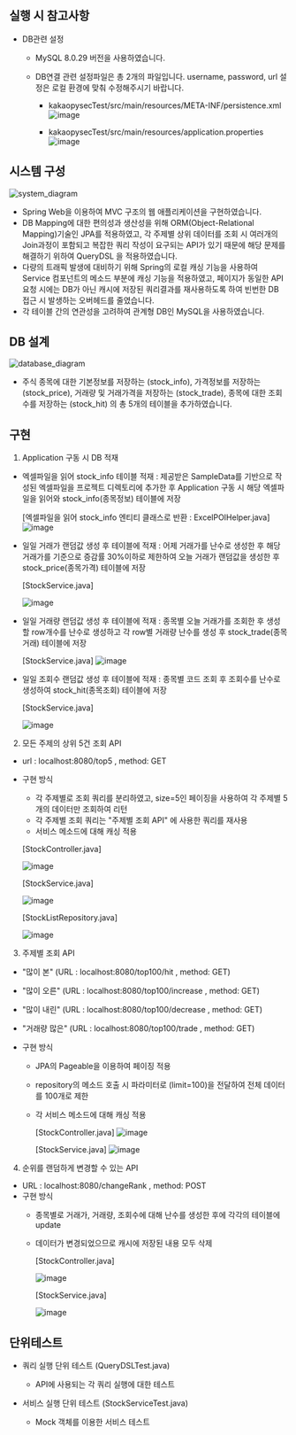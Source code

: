 
## 실행 시 참고사항
- DB관련 설정 
  - MySQL 8.0.29 버전을 사용하였습니다.
  - DB연결 관련 설정파일은 총 2개의 파일입니다. username, password, url 설정은 로컬 환경에 맞춰 수정해주시기 바랍니다.

    - kakaopysecTest/src/main/resources/META-INF/persistence.xml
      ![image](https://user-images.githubusercontent.com/20436113/192613621-20e564a7-f0be-48cb-8ef7-ac1749ad503a.png)

    - kakaopysecTest/src/main/resources/application.properties
      ![image](https://user-images.githubusercontent.com/20436113/192613947-457c64fc-8153-43ac-85ff-1d52b5e0be22.png)



## 시스템 구성
![system_diagram](https://user-images.githubusercontent.com/20436113/192609113-100d1a42-d9f2-4e97-8909-5bb2baeb1176.png)

- Spring Web을 이용하여 MVC 구조의 웹 애플리케이션을 구현하였습니다.
- DB Mapping에 대한 편의성과 생산성을 위해 ORM(Object-Relational Mapping)기술인 JPA를 적용하였고, 각 주제별 상위 데이터를 조회 시 여러개의 Join과정이 포함되고 복잡한 쿼리 작성이 요구되는 API가 있기 때문에 해당 문제를 해결하기 위하여 QueryDSL 을 적용하였습니다.
- 다량의 트래픽 발생에 대비하기 위해 Spring의 로컬 캐싱 기능을 사용하여 Service 컴포넌트의 메소드 부분에 캐싱 기능을 적용하였고, 페이지가 동일한 API 요청 시에는 DB가 아닌 캐시에 저장된 쿼리결과를 재사용하도록 하여 빈번한 DB 접근 시 발생하는 오버헤드를 줄였습니다.
- 각 테이블 간의 연관성을 고려하여 관계형 DB인 MySQL을 사용하였습니다.



## DB 설계
![database_diagram](https://user-images.githubusercontent.com/20436113/192611180-9da12c68-6820-4ad3-b808-0da644391342.png)

- 주식 종목에 대한 기본정보를 저장하는 (stock_info), 가격정보를 저장하는 (stock_price), 거래량 및 거래가격을 저장하는 (stock_trade), 종목에 대한 조회수를 저장하는 (stock_hit) 의 총 5개의 테이블을 추가하였습니다.



## 구현
1. Application 구동 시 DB 적재
  - 엑셀파일을 읽어 stock_info 테이블 적재 : 제공받은 SampleData를 기반으로 작성된 엑셀파일을 프로젝트 디렉토리에 추가한 후 Application 구동 시 해당 엑셀파일을 읽어와 stock_info(종목정보) 테이블에 저장
   
    [엑셀파일을 읽어 stock_info 엔티티 클래스로 반환 : ExcelPOIHelper.java]
    ![image](https://user-images.githubusercontent.com/20436113/192616095-dba83443-39e3-455b-85cf-4f0851287d9d.png)

  - 일일 거래가 랜덤값 생성 후 테이블에 적재 : 어제 거래가를 난수로 생성한 후 해당 거래가를 기준으로 증감률 30%이하로 제한하여 오늘 거래가 랜덤값을 생성한 후 stock_price(종목가격) 테이블에 저장
 
    [StockService.java]
    
    ![image](https://user-images.githubusercontent.com/20436113/192618351-d3eaf13e-331a-458f-8bfe-03e5aa11e28d.png)

  - 일일 거래량 랜덤값 생성 후 테이블에 적재 : 종목별 오늘 거래가를 조회한 후 생성할 row개수를 난수로 생성하고 각 row별 거래량 난수를 생성 후 stock_trade(종목거래) 테이블에 저장
  
    [StockService.java]
    ![image](https://user-images.githubusercontent.com/20436113/192619248-61667fd5-24af-4680-8476-57a5d526f938.png)

  - 일일 조회수 랜덤값 생성 후 테이블에 적재 : 종목별 코드 조회 후 조회수를 난수로 생성하여 stock_hit(종목조회) 테이블에 저장
  
    [StockService.java]
   
    ![image](https://user-images.githubusercontent.com/20436113/192619692-11f5e278-d9cc-4439-8fa8-cfcc4ca0e84d.png)

2. 모든 주제의 상위 5건 조회 API
  - url : localhost:8080/top5 , method: GET
  - 구현 방식
    - 각 주제별로 조회 쿼리를 분리하였고, size=5인 페이징을 사용하여 각 주제별 5개의 데이터만 조회하여 리턴
    - 각 주제별 조회 쿼리는 "주제별 조회 API" 에 사용한 쿼리를 재사용
    - 서비스 메소드에 대해 캐싱 적용
   
     [StockController.java]
     
     ![image](https://user-images.githubusercontent.com/20436113/192621415-d52ade03-387e-454d-a255-4c61b426a582.png)

     [StockService.java]
     
     ![image](https://user-images.githubusercontent.com/20436113/192621532-abd97c44-7bcc-4ae3-8d40-0cbff6fda35a.png)

     [StockListRepository.java]
     
     ![image](https://user-images.githubusercontent.com/20436113/192621688-451ab518-d9d1-44b4-b14d-266529ade480.png)



3. 주제별 조회 API
  - "많이 본" (URL : localhost:8080/top100/hit , method: GET)
  - "많이 오른" (URL : localhost:8080/top100/increase , method: GET)
  - "많이 내린" (URL : localhost:8080/top100/decrease , method: GET)
  - "거래량 많은" (URL : localhost:8080/top100/trade , method: GET)
  
  - 구현 방식
    - JPA의 Pageable을 이용하여 페이징 적용
    - repository의 메소드 호출 시 파라미터로 (limit=100)을 전달하여 전체 데이터를 100개로 제한
    - 각 서비스 메소드에 대해 캐싱 적용

      [StockController.java]
      ![image](https://user-images.githubusercontent.com/20436113/192623030-f123d851-996b-4592-aba9-60278eb55014.png)

      [StockService.java]
      ![image](https://user-images.githubusercontent.com/20436113/192623159-00248b43-eb45-4ae6-83cf-045194864ca4.png)


4. 순위를 랜덤하게 변경할 수 있는 API
  - URL : localhost:8080/changeRank , method: POST
  - 구현 방식
    - 종목별로 거래가, 거래량, 조회수에 대해 난수를 생성한 후에 각각의 테이블에 update
    - 데이터가 변경되었으므로 캐시에 저장된 내용 모두 삭제
    
      [StockController.java]
      
      ![image](https://user-images.githubusercontent.com/20436113/192625745-eca9662a-0ee0-486c-b411-8aa689d0f016.png)

      [StockService.java]
      
      ![image](https://user-images.githubusercontent.com/20436113/192625841-edc274b2-61e5-4c64-b342-9ea6f6716a1b.png)


## 단위테스트
- 쿼리 실행 단위 테스트 (QueryDSLTest.java)
  - API에 사용되는 각 쿼리 실행에 대한 테스트
  
- 서비스 실행 단위 테스트 (StockServiceTest.java)
  - Mock 객체를 이용한 서비스 테스트


